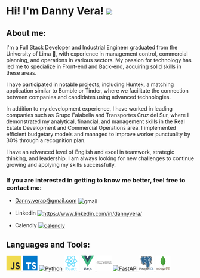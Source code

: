 
<h1 align="left">Hi! I'm Danny Vera! <img src="https://raw.githubusercontent.com/MartinHeinz/MartinHeinz/master/wave.gif" width="40px"></h1>

<h2 align="left">About me:</h2>

I'm a Full Stack Developer and Industrial Engineer graduated from the University of Lima 🚀, with experience in management control, commercial planning, and operations in various sectors. My passion for technology has led me to specialize in Front-end and Back-end, acquiring solid skills in these areas.

I have participated in notable projects, including Huntek, a matching application similar to Bumble or Tinder, where we facilitate the connection between companies and candidates using advanced technologies.

In addition to my development experience, I have worked in leading companies such as Grupo Falabella and Transportes Cruz del Sur, where I demonstrated my analytical, financial, and management skills in the Real Estate Development and Commercial Operations area. I implemented efficient budgetary models and managed to improve worker punctuality by 30% through a recognition plan.

I have an advanced level of English and excel in teamwork, strategic thinking, and leadership. I am always looking for new challenges to continue growing and applying my skills successfully.

<h3 align="left">If you are interested in getting to know me better, feel free to contact me:</h3>

- Danny.verap@gmail.com <img align="center" src="https://upload.wikimedia.org/wikipedia/commons/thumb/7/7e/Gmail_icon_%282020%29.svg/2560px-Gmail_icon_%282020%29.svg.png" alt="gmail" height="25" width="30">

- Linkedin <a href="https://www.linkedin.com/in/dannyvera/" target="_blank"><img align="center" src="https://raw.githubusercontent.com/rahuldkjain/github-profile-readme-generator/master/src/images/icons/Social/linked-in-alt.svg" alt="https://www.linkedin.com/in/dannyvera/" height="30" width="40"></a>

- Calendly <a href="https://calendly.com/danny-verap/45min" target="_blank"><img align="center" src="https://ww1.freelogovectors.net/wp-content/uploads/2023/05/calendly_logo-freelogovectors.net_.png" alt="calendly" height="30" width="40"></a>


<p align="left">

<h2 align="left">Languages and Tools:</h2>
<p align="left"> 
 <a href="https://developer.mozilla.org/en-US/docs/Web/JavaScript" target="_blank" rel="noreferrer"> <img src="https://raw.githubusercontent.com/devicons/devicon/master/icons/javascript/javascript-original.svg" alt="javascript" width="40" height="40"/> </a>
  <a href="https://www.typescriptlang.org/" target="_blank" rel="noreferrer"> <img src="https://raw.githubusercontent.com/devicons/devicon/master/icons/typescript/typescript-original.svg" alt="typescript" width="40" height="40"/> </a> 
 <a href="https://www.python.org/" target="_blank" rel="noreferrer"> <img src="https://www.svgrepo.com/show/376344/python.svg" alt="Python" width="40" height="40"/> </a>
 <a href="https://reactjs.org/" target="_blank" rel="noreferrer"> <img src="https://raw.githubusercontent.com/devicons/devicon/master/icons/react/react-original-wordmark.svg" alt="react" width="40" height="40"/> </a>
  <a href="https://vuejs.org/" target="_blank" rel="noreferrer"> <img src="https://github.com/devicons/devicon/blob/master/icons/vuejs/vuejs-original-wordmark.svg" alt="react" width="40" height="40"/> </a>
<a href="https://expressjs.com" target="_blank" rel="noreferrer"> <img src="https://raw.githubusercontent.com/devicons/devicon/master/icons/express/express-original-wordmark.svg" alt="express" width="40" height="40"/> </a>
 <a href="https://fastapi.tiangolo.com/" target="_blank" rel="noreferrer"> <img src="https://cdn.worldvectorlogo.com/logos/fastapi.svg" alt="FastAPI" width="40" height="40"/> </a>
 <a href="https://www.postgresql.org" target="_blank" rel="noreferrer"> <img src="https://raw.githubusercontent.com/devicons/devicon/master/icons/postgresql/postgresql-original-wordmark.svg" alt="postgresql" width="40" height="40"/> </a> 
 <a href="https://www.mongodb.com/" target="_blank" rel="noreferrer"> <img src="https://raw.githubusercontent.com/devicons/devicon/master/icons/mongodb/mongodb-original-wordmark.svg" alt="mongodb" width="40" height="40"/> </a>

 </p>
